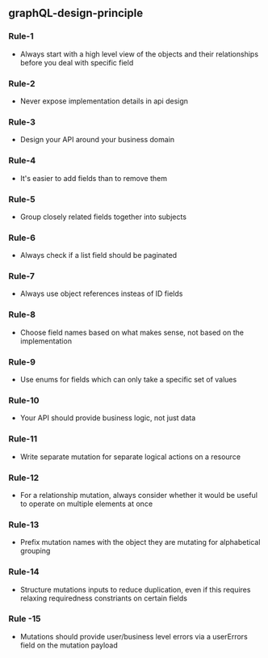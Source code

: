 ## graphQL-design-principle 

### Rule-1
- Always start with  a high level view of the objects and their relationships before you deal with specific field

### Rule-2
- Never expose implementation details in api design

### Rule-3
- Design your API around your business domain

### Rule-4
- It's easier to add fields than to remove them

### Rule-5
- Group closely related fields together into subjects

### Rule-6
- Always check if a list field should be paginated

### Rule-7
- Always use object references insteas of ID fields

### Rule-8 
- Choose field names based on what makes sense, not based on the implementation

### Rule-9
- Use enums for fields which can only take a specific set of values

### Rule-10
- Your API should provide business logic, not just data

### Rule-11
- Write separate mutation for separate logical actions on a resource

### Rule-12

- For a relationship mutation, always consider whether it would be useful to operate on multiple elements at once

### Rule-13

- Prefix mutation names with the object they are mutating for alphabetical grouping 

### Rule-14

- Structure mutations inputs to reduce duplication, even if this requires relaxing requiredness constriants on certain fields


### Rule -15

- Mutations should provide user/business level errors via a userErrors field on the mutation payload